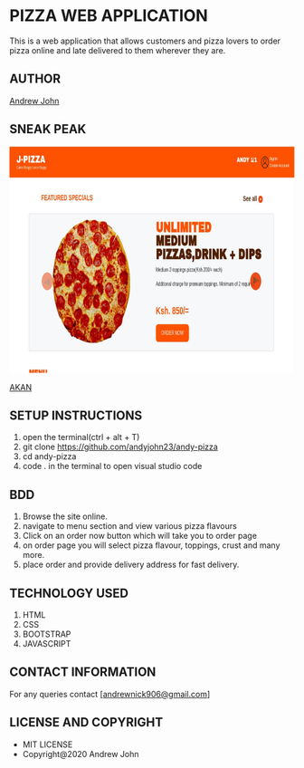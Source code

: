 # PIZZA WEB APPLICATION

This is a web application that allows customers and pizza lovers
to order pizza online and late delivered to them wherever they are.

## AUTHOR
[Andrew John](https://andyjohn23.github.io/portfolio-repo/)

## SNEAK PEAK
<img src="images/j-pizza.jpg" width="800px" height="400px">


[AKAN](https://andyjohn23.github.io/akan-repo/)

## SETUP INSTRUCTIONS

1. open the terminal(ctrl + alt + T)
1. git clone https://github.com/andyjohn23/andy-pizza
1. cd andy-pizza
1. code . in the terminal to open visual studio code

## BDD
1. Browse the site online.
1. navigate to menu section and view various pizza flavours
1. Click on an order now button which will take you to order page
1. on order page you will select pizza flavour, toppings, crust and many more.
1. place order and provide delivery address for fast delivery. 

## TECHNOLOGY USED
1. HTML
1. CSS
1. BOOTSTRAP
1. JAVASCRIPT

## CONTACT INFORMATION
For any queries contact [andrewnick906@gmail.com]

## LICENSE AND COPYRIGHT
* MIT LICENSE
* Copyright@2020 Andrew John 